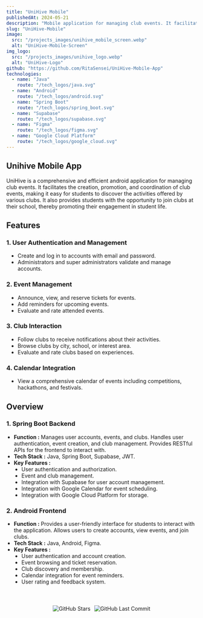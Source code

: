 ```yaml
---
title: "UniHive Mobile"
publishedAt: 2024-05-21
description: "Mobile application for managing club events. It facilitates the creation, promotion, and coordination of club events, making it easy for students to discover the activities offered by various clubs."
slug: "UniHive-Mobile"
image:
  src: "/projects_images/unihive_mobile_screen.webp"
  alt: "UniHive-Mobile-Screen"
img_logo:
  src: "/projects_images/unihive_logo.webp"
  alt: "UniHive-Logo"
github: "https://github.com/RitaSensei/UniHive-Mobile-App"
technologies:
  - name: "Java"
    route: "/tech_logos/java.svg"
  - name: "Android"
    route: "/tech_logos/android.svg"
  - name: "Spring Boot"
    route: "/tech_logos/spring_boot.svg"
  - name: "Supabase"
    route: "/tech_logos/supabase.svg"
  - name: "Figma"
    route: "/tech_logos/figma.svg"
  - name: "Google Cloud Platform"
    route: "/tech_logos/google_cloud.svg"
---
```


## Unihive Mobile App

UniHive is a comprehensive and efficient android application for managing club events. It facilitates the creation, promotion, and coordination of club events, making it easy for students to discover the activities offered by various clubs. It also provides students with the opportunity to join clubs at their school, thereby promoting their engagement in student life.

## Features

### 1. **User Authentication and Management**

<ul style="list-style-type: disc; padding-left: 30px;">
  <li>Create and log in to accounts with email and password.</li>
  <li>Administrators and super administrators validate and manage accounts.</li>
</ul>


### 2. **Event Management**

<ul style="list-style-type: disc; padding-left: 30px;">
  <li>Announce, view, and reserve tickets for events.</li>
  <li>Add reminders for upcoming events.</li>
  <li>Evaluate and rate attended events.</li>
</ul>

### 3. **Club Interaction**

<ul style="list-style-type: disc; padding-left: 30px;">
  <li>Follow clubs to receive notifications about their activities.</li>
  <li>Browse clubs by city, school, or interest area.</li>
  <li>Evaluate and rate clubs based on experiences.</li>
</ul>

### 4. **Calendar Integration**

<ul style="list-style-type: disc; padding-left: 30px;">
  <li>View a comprehensive calendar of events including competitions, hackathons, and festivals.</li>
</ul>

## Overview

### 1. **Spring Boot Backend**

<ul style="list-style-type: disc; padding-left: 20px;">
  <li><strong>Function :</strong> Manages user accounts, events, and clubs. Handles user authentication, event creation, and club management. Provides RESTful APIs for the frontend to interact with.</li>
  <li><strong>Tech Stack :</strong> Java, Spring Boot, Supabase, JWT.</li>
  <li><strong>Key Features :</strong>
    <ul style="list-style-type: disc; padding-left: 20px;">
      <li>User authentication and authorization.</li>
      <li>Event and club management.</li>
      <li>Integration with Supabase for user account management.</li>
      <li>Integration with Google Calendar for event scheduling.</li>
      <li>Integration with Google Cloud Platform for storage.</li>
    </ul>
  </li>
</ul>

### 2. **Android Frontend**

<ul style="list-style-type: disc; padding-left: 20px;">
  <li><strong>Function :</strong> Provides a user-friendly interface for students to interact with the application. Allows users to create accounts, view events, and join clubs.</li>
  <li><strong>Tech Stack :</strong> Java, Android, Figma.</li>
  <li><strong>Key Features :</strong>
    <ul style="list-style-type: disc; padding-left: 20px;">
      <li>User authentication and account creation.</li>
      <li>Event browsing and ticket reservation.</li>
      <li>Club discovery and membership.</li>
      <li>Calendar integration for event reminders.</li>
      <li>User rating and feedback system.</li>
    </ul>
  </li>
</ul>

<div style="display: flex; justify-content: center; padding-top: 40px">
  <img src="https://img.shields.io/github/stars/RitaSensei/UniHive-Mobile-App" alt="GitHub Stars" style="margin-right: 10px;"/>
  <img src="https://img.shields.io/github/last-commit/RitaSensei/UniHive-Mobile-App" alt="GitHub Last Commit" />
</div>
